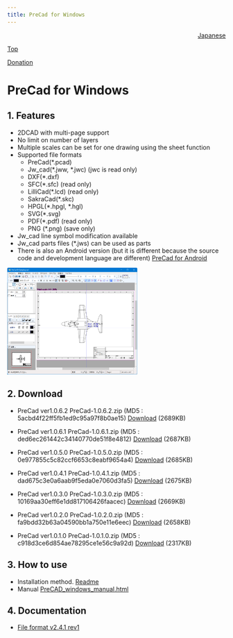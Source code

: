 ```yaml
---
title: PreCad for Windows
---
```


<div style="text-align: right"><a href=index.html>Japanese</a></div>

[Top](https://junkbulk.com)

[Donation](donate_en.html)

# PreCad for Windows

## 1. Features
- 2DCAD with multi-page support
- No limit on number of layers
- Multiple scales can be set for one drawing using the sheet function
- Supported file formats
   - PreCad(*.pcad)
   - Jw_cad(*.jww, *.jwc) (jwc is read only)
   - DXF(*.dxf)
   - SFC(*.sfc) (read only)
   - LilliCad(*.lcd) (read only)
   - SakraCad(*.skc)
   - HPGL(*.hpgl, *.hgl)
   - SVG(*.svg)
   - PDF(*.pdf) (read only)
   - PNG (*.png) (save only)
- Jw_cad line symbol modification available
- Jw_cad parts files (*.jws) can be used as parts
- There is also an Android version (but it is different because the source code and development language are different)
[PreCad for Android](https://play.google.com/store/apps/details?id=com.junkbulk.precad)

<a href="images/image001.png">
<img src="images/image001.png" href="images/image001.png" alt="sample image" width="300px">
</a>

## 2. Download

- PreCad ver1.0.6.2
PreCad-1.0.6.2.zip (MD5 : 5acbd4f22ff5fb1ed9c95a97f8b0ae15)
[Download](download/PreCad-1.0.6.2.zip)  (2689KB)

- PreCad ver1.0.6.1
PreCad-1.0.6.1.zip (MD5 : ded6ec261442c34140770de51f8e4812)
[Download](download/PreCad-1.0.6.1.zip)  (2687KB)

- PreCad ver1.0.5.0
PreCad-1.0.5.0.zip (MD5 : 0e977855c5c82ccf6653c8eabf9654a4)
[Download](download/PreCad-1.0.5.0.zip)  (2685KB)

- PreCad ver1.0.4.1
PreCad-1.0.4.1.zip (MD5 : dad675c3e0a6aab9f5eda0e7060d3fa5)
[Download](download/PreCad-1.0.4.1.zip)  (2675KB)

- PreCad ver1.0.3.0
PreCad-1.0.3.0.zip (MD5 : 10169aa30eff6e1dd817106426faacec)
[Download](download/PreCad-1.0.3.0.zip)  (2669KB)

- PreCad ver1.0.2.0
PreCad-1.0.2.0.zip (MD5 : fa9bdd32b63a04590bb1a750e11e6eec)
[Download](download/PreCad-1.0.2.0.zip)  (2658KB)

- PreCad ver1.0.1.0
PreCad-1.0.1.0.zip (MD5 : c918d3ce6d854ae78295ce1e56c9a92d)
[Download](download/PreCad-1.0.1.0.zip)  (2317KB)
  
## 3. How to use
- Installation method.
[Readme](readme_en.html)
- Manual
[PreCAD_windows_manual.html](manual/en/PreCAD_windows_manual.html)


## 4. Documentation
- [File format v2.4.1 rev1](download/PreCadFormat_v2_4_1_rev1.html)